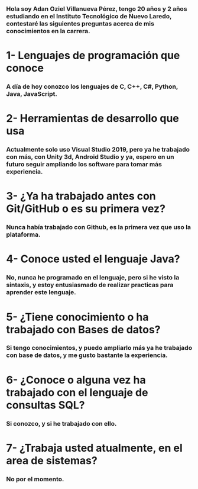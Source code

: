 ### **Hola soy Adan Oziel Villanueva Pérez, tengo 20 años y 2 años estudiando en el Instituto Tecnológico de Nuevo Laredo, contestaré las siguientes preguntas acerca de mis conocimientos en la carrera.**  

   
# 1- Lenguajes de programación que conoce
### **A día de hoy conozco los lenguajes de C, C++, C#, Python, Java, JavaScript.**  


# 2- Herramientas de desarrollo que usa
### **Actualmente solo uso Visual Studio 2019, pero ya he trabajado con más, con Unity 3d, Android Studio y ya, espero en un futuro seguir ampliando los software para tomar más experiencia.**   


# 3- ¿Ya ha trabajado antes con Git/GitHub o es su primera vez?
### **Nunca había trabajado con Github, es la primera vez que uso la plataforma.**  

# 4- Conoce usted el lenguaje Java?
### **No, nunca he programado en el lenguaje, pero si he visto la sintaxis, y estoy entusiasmado de realizar practicas para aprender este lenguaje.**
  

# 5- ¿Tiene conocimiento o ha trabajado con Bases de datos?
### **Si tengo conocimientos, y puedo ampliarlo más ya he trabajado con base de datos, y me gusto bastante la experiencia.**   


# 6- ¿Conoce o alguna vez ha trabajado con el lenguaje de consultas SQL?
### **Si conozco, y si he trabajado con ello.**

# 7- ¿Trabaja usted atualmente, en el area de sistemas?
### **No por el momento.**

